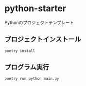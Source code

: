 # python-starter
Pythonのプロジェクトテンプレート

## プロジェクトインストール

```bash
poetry install
```

## プログラム実行

```bash
poetry run python main.py
```